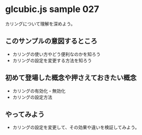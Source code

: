 # glcubic.js sample 027

カリングについて理解を深めよう。

## このサンプルの意図するところ

* カリングの使い方やどう便利なのかを知ろう
* カリングの設定を変更する方法を知ろう

## 初めて登場した概念や押さえておきたい概念

* カリングの有効化・無効化
* カリングの設定方法

## やってみよう

* カリングの設定を変更して、その効果や違いを検証してみよう。


